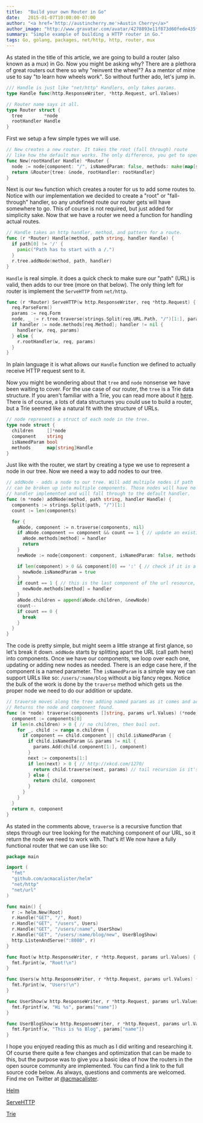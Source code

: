 ```yaml
---
title:  "Build your own Router in Go"
date:   2015-01-07T10:00:00-07:00
author: "<a href='http://austincherry.me'>Austin Cherry</a>"
author_image: "http://www.gravatar.com/avatar/4278893e11f873d60fede435f1ae08aa.png?r=x&amp;s=320"
summary: "Simple example of building a HTTP router in Go."
tags: Go, golang, packages, net/http, http, router, mux
---
```


As stated in the title of this article, we are going to build a router (also known as a mux) in Go. Now you might be asking why? There are a plethora of great routers out there so why "reinvent the wheel"? As a mentor of mine use to say "to learn how wheels work". So without further ado, let's jump in.

```go
/// Handle is just like "net/http" Handlers, only takes params.
type Handle func(http.ResponseWriter, *http.Request, url.Values)

// Router name says it all.
type Router struct {
  tree        *node
  rootHandler Handle
}
```

First we setup a few simple types we will use.

```go
// New creates a new router. It takes the root (fall through) route
// like how the default mux works. The only difference, you get to specify one.
func New(rootHandler Handle) *Router {
  node := node{component: "/", isNamedParam: false, methods: make(map[string]Handle)}
  return &Router{tree: &node, rootHandler: rootHandler}
}
```

Next is our `New` function which creates a router for us to add some routes to. Notice with our implementation we decided to create a "root" or "fall-through" handler, so any undefined route our router gets will have somewhere to go. This of course is not required, but just added for simplicity sake. Now that we have a router we need a function for handling actual routes.

```go
// Handle takes an http handler, method, and pattern for a route.
func (r *Router) Handle(method, path string, handler Handle) {
  if path[0] != '/' {
    panic("Path has to start with a /.")
  }
  r.tree.addNode(method, path, handler)
}
```

`Handle` is real simple. it does a quick check to make sure our "path" (URL) is valid, then adds to our tree (more on that below). The only thing left for router is implement the `ServeHTTP` from `net/http`.

```go
func (r *Router) ServeHTTP(w http.ResponseWriter, req *http.Request) {
  req.ParseForm()
  params := req.Form
  node, _ := r.tree.traverse(strings.Split(req.URL.Path, "/")[1:], params)
  if handler := node.methods[req.Method]; handler != nil {
    handler(w, req, params)
  } else {
    r.rootHandler(w, req, params)
  }
}
```

In plain language it is what allows our `Handle` function we defined to actually receive HTTP request sent to it.

Now you might be wondering about that `tree` and `node` nonsense we have been waiting to cover. For the use case of our router, the `tree` is a Trie data structure. If you aren't familiar with a Trie, you can read more about it [here](https://www.cs.bu.edu/teaching/c/tree/trie/). There is of course, a lots of data structures you could use to build a router, but a Trie seemed like a natural fit with the structure of URLs.

```go
// node represents a struct of each node in the tree.
type node struct {
  children     []*node
  component    string
  isNamedParam bool
  methods      map[string]Handle
}
```

Just like with the router, we start by creating a type we use to represent a node in our tree. Now we need a way to add nodes to our tree.

```go
// addNode - adds a node to our tree. Will add multiple nodes if path
// can be broken up into multiple components. Those nodes will have no
// handler implemented and will fall through to the default handler.
func (n *node) addNode(method, path string, handler Handle) {
  components := strings.Split(path, "/")[1:]
  count := len(components)

  for {
    aNode, component := n.traverse(components, nil)
    if aNode.component == component && count == 1 { // update an existing node.
      aNode.methods[method] = handler
      return
    }
    newNode := node{component: component, isNamedParam: false, methods: make(map[string]Handle)}

    if len(component) > 0 && component[0] == ':' { // check if it is a named param.
      newNode.isNamedParam = true
    }
    if count == 1 { // this is the last component of the url resource, so it gets the handler.
      newNode.methods[method] = handler
    }
    aNode.children = append(aNode.children, &newNode)
    count--
    if count == 0 {
      break
    }
  }
}
```

The code is pretty simple, but might seem a little strange at first glance, so let's break it down. `addNode` starts by splitting apart the URL (call path here) into components. Once we have our components, we loop over each one, updating or adding new nodes as needed. There is an edge case here, if the component is a named parameter. The `isNamedParam` is a simple way we can support URLs like so: `/users/:name/blog` without a big fancy regex. Notice the bulk of the work is done by the `traverse` method which gets us the proper node we need to do our addition or update.

```go
// traverse moves along the tree adding named params as it comes and across them.
// Returns the node and component found.
func (n *node) traverse(components []string, params url.Values) (*node, string) {
  component := components[0]
  if len(n.children) > 0 { // no children, then bail out.
    for _, child := range n.children {
      if component == child.component || child.isNamedParam {
        if child.isNamedParam && params != nil {
          params.Add(child.component[1:], component)
        }
        next := components[1:]
        if len(next) > 0 { // http://xkcd.com/1270/
          return child.traverse(next, params) // tail recursion is it's own reward.
        } else {
          return child, component
        }
      }
    }
  }
  return n, component
}
```

As stated in the comments above, `traverse` is a recursive function that steps through our tree looking for the matching component of our URL, so it return the node we need to work with. That's it! We now have a fully functional router that we can use like so:

```go
package main

import (
  "fmt"
  "github.com/acmacalister/helm"
  "net/http"
  "net/url"
)

func main() {
  r := helm.New(Root)
  r.Handle("GET", "/", Root)
  r.Handle("GET", "/users", Users)
  r.Handle("GET", "/users/:name", UserShow)
  r.Handle("GET", "/users/:name/blog/new", UserBlogShow)
  http.ListenAndServe(":8080", r)
}

func Root(w http.ResponseWriter, r *http.Request, params url.Values) {
  fmt.Fprint(w, "Root!\n")
}

func Users(w http.ResponseWriter, r *http.Request, params url.Values) {
  fmt.Fprint(w, "Users!\n")
}

func UserShow(w http.ResponseWriter, r *http.Request, params url.Values) {
  fmt.Fprintf(w, "Hi %s", params["name"])
}

func UserBlogShow(w http.ResponseWriter, r *http.Request, params url.Values) {
  fmt.Fprintf(w, "This is %s Blog", params["name"])
}
```

I hope you enjoyed reading this as much as I did writing and researching it. Of course there quite a few changes and optimization that can be made to this, but the purpose was to give you a basic idea of how the routers in the open source community are implemented. You can find a link to the full source code below. As always, questions and comments are welcomed. Find me on Twitter at [@acmacalister](https://twitter.com/acmacalister).

[Helm](https://github.com/acmacalister/helm)

[ServeHTTP](http://golang.org/pkg/net/http/#HandlerFunc.ServeHTTP)

[Trie](https://www.cs.bu.edu/teaching/c/tree/trie/)